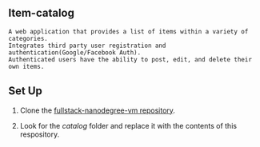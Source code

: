 ## Item-catalog

```
A web application that provides a list of items within a variety of categories.
Integrates third party user registration and authentication(Google/Facebook Auth). 
Authenticated users have the ability to post, edit, and delete their own items.
```
## Set Up

1. Clone the [fullstack-nanodegree-vm repository](https://github.com/udacity/fullstack-nanodegree-vm).

2. Look for the *catalog* folder and replace it with the contents of this respository.
